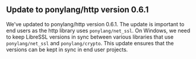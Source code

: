 ## Update to ponylang/http version 0.6.1

We've updated to ponylang/http version 0.6.1. The update is important to end users as the http library uses `ponylang/net_ssl`. On Windows, we need to keep LibreSSL versions in sync between various libraries that use `ponylang/net_ssl` and `ponylang/crypto`. This update ensures that the versions can be kept in sync in end user projects.
